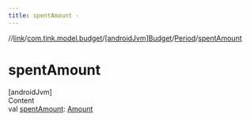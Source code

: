 ```yaml
---
title: spentAmount -
---
```

//[link](../../../index.md)/[com.tink.model.budget](../../index.md)/[[androidJvm]Budget](../index.md)/[Period](index.md)/[spentAmount](spent-amount.md)



# spentAmount  
[androidJvm]  
Content  
val [spentAmount](spent-amount.md): [Amount](../../../com.tink.model.misc/[android-jvm]-amount/index.md)  



